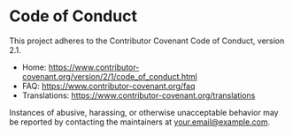 # Code of Conduct

This project adheres to the Contributor Covenant Code of Conduct, version 2.1.

- Home: https://www.contributor-covenant.org/version/2/1/code_of_conduct.html
- FAQ: https://www.contributor-covenant.org/faq
- Translations: https://www.contributor-covenant.org/translations

Instances of abusive, harassing, or otherwise unacceptable behavior may be reported by contacting the maintainers at your.email@example.com.
